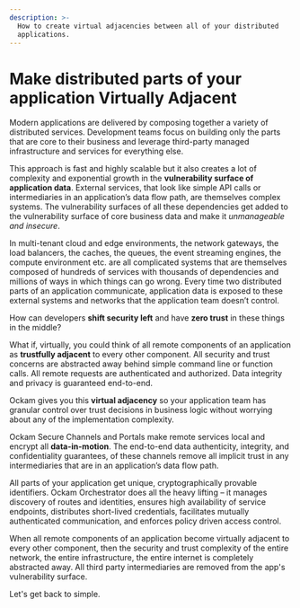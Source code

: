 ```yaml
---
description: >-
  How to create virtual adjacencies between all of your distributed
  applications.
---
```


# Make distributed parts of your application Virtually Adjacent

Modern applications are delivered by composing together a variety of distributed services. Development teams focus on building only the parts that are core to their business and leverage third-party managed infrastructure and services for everything else.

This approach is fast and highly scalable but it also creates a lot of complexity and exponential growth in the **vulnerability surface of application data**. External services, that look like simple API calls or intermediaries in an application’s data flow path, are themselves complex systems. The vulnerability surfaces of all these dependencies get added to the vulnerability surface of core business data and make it _unmanageable and insecure_.

In multi-tenant cloud and edge environments, the network gateways, the load balancers, the caches, the queues, the event streaming engines, the compute environment etc. are all complicated systems that are themselves composed of hundreds of services with thousands of dependencies and millions of ways in which things can go wrong. Every time two distributed parts of an application communicate, application data is exposed to these external systems and networks that the application team doesn’t control.

How can developers **shift security left** and have **zero trust** in these things in the middle?

What if, virtually, you could think of all remote components of an application as **trustfully adjacent** to every other component. All security and trust concerns are abstracted away behind simple command line or function calls. All remote requests are authenticated and authorized. Data integrity and privacy is guaranteed end-to-end.

Ockam gives you this **virtual adjacency** so your application team has granular control over trust decisions in business logic without worrying about any of the implementation complexity.

Ockam Secure Channels and Portals make remote services local and encrypt all **data-in-motion**. The end-to-end data authenticity, integrity, and confidentiality guarantees, of these channels remove all implicit trust in any intermediaries that are in an application’s data flow path.

All parts of your application get unique, cryptographically provable identifiers. Ockam Orchestrator does all the heavy lifting – it manages discovery of routes and identities, ensures high availability of service endpoints, distributes short-lived credentials, facilitates mutually authenticated communication, and enforces policy driven access control.

When all remote components of an application become virtually adjacent to every other component, then the security and trust complexity of the entire network, the entire infrastructure, the entire internet is completely abstracted away. All third party intermediaries are removed from the app's vulnerability surface.

Let's get back to simple.
